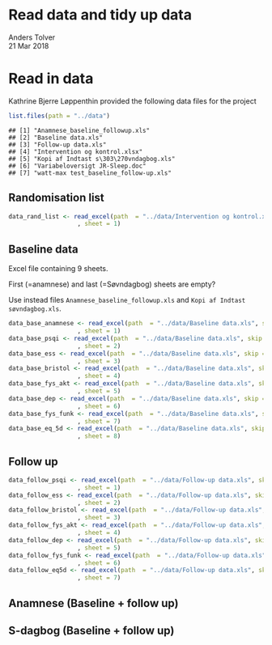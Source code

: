 # Read data and tidy up data
Anders Tolver  
21 Mar 2018  



# Read in data

Kathrine Bjerre Løppenthin provided the following data files for the project


```r
list.files(path = "../data")
```

```
## [1] "Anamnese_baseline_followup.xls"       
## [2] "Baseline data.xls"                    
## [3] "Follow-up data.xls"                   
## [4] "Intervention og kontrol.xlsx"         
## [5] "Kopi af Indtast s\303\270vndagbog.xls"
## [6] "Variabeloversigt JR-Sleep.doc"        
## [7] "watt-max test_baseline_follow-up.xls"
```

## Randomisation list


```r
data_rand_list <- read_excel(path  = "../data/Intervention og kontrol.xlsx"
                   , sheet = 1)
```

## Baseline data

Excel file containing 9 sheets. 

First (=anamnese) and last (=Søvndagbog) sheets are  empty?

Use instead files `Anamnese_baseline_followup.xls` and `Kopi af Indtast søvndagbog.xls`.


```r
data_base_anamnese <- read_excel(path  = "../data/Baseline data.xls", skip = 1
                   , sheet = 1)
data_base_psqi <- read_excel(path  = "../data/Baseline data.xls", skip = 1
                   , sheet = 2)
data_base_ess <- read_excel(path  = "../data/Baseline data.xls", skip = 1
                   , sheet = 3)
data_base_bristol <- read_excel(path  = "../data/Baseline data.xls", skip = 1
                   , sheet = 4)
data_base_fys_akt <- read_excel(path  = "../data/Baseline data.xls", skip = 1
                   , sheet = 5)
data_base_dep <- read_excel(path  = "../data/Baseline data.xls", skip = 1
                   , sheet = 6)
data_base_fys_funk <- read_excel(path  = "../data/Baseline data.xls", skip = 1
                   , sheet = 7)
data_base_eq_5d <- read_excel(path  = "../data/Baseline data.xls", skip = 1
                   , sheet = 8)
```

## Follow up


```r
data_follow_psqi <- read_excel(path  = "../data/Follow-up data.xls", skip = 1
                   , sheet = 1)
data_follow_ess <- read_excel(path  = "../data/Follow-up data.xls", skip = 1
                   , sheet = 2)
data_follow_bristol <- read_excel(path  = "../data/Follow-up data.xls", skip = 1
                   , sheet = 3)
data_follow_fys_akt <- read_excel(path  = "../data/Follow-up data.xls", skip = 1
                   , sheet = 4)
data_follow_dep <- read_excel(path  = "../data/Follow-up data.xls", skip = 1
                   , sheet = 5)
data_follow_fys_funk <- read_excel(path  = "../data/Follow-up data.xls", skip = 1
                   , sheet = 6)
data_follow_eq5d <- read_excel(path  = "../data/Follow-up data.xls", skip = 1
                   , sheet = 7)
```

## Anamnese (Baseline + follow up)

## S-dagbog (Baseline + follow up)
